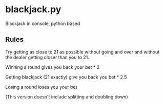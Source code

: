 # blackjack.py
Blackjack in console, python based


## Rules
Try getting as close to 21 as possible without going and over and without the dealer getting closer than you to 21.


Winning a round gives you back your bet * 2

Getting blackjack (21 exactly) give you back you bet * 2.5

Losing a round loses you your bet



(This version doesn't include splitting and doubling down)



